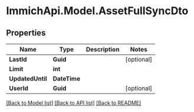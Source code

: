 # ImmichApi.Model.AssetFullSyncDto

## Properties

Name | Type | Description | Notes
------------ | ------------- | ------------- | -------------
**LastId** | **Guid** |  | [optional] 
**Limit** | **int** |  | 
**UpdatedUntil** | **DateTime** |  | 
**UserId** | **Guid** |  | [optional] 

[[Back to Model list]](../README.md#documentation-for-models) [[Back to API list]](../README.md#documentation-for-api-endpoints) [[Back to README]](../README.md)

